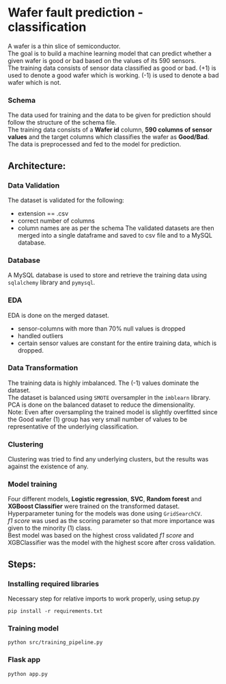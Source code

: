 # Wafer fault prediction - classification
A wafer is a thin slice of semiconductor.  
The goal is to build a machine learning model that can predict whether a given wafer is good or bad based on the values of its 590 sensors.  
The training data consists of sensor data classified as good or bad.
(+1) is used to denote a good wafer which is working.
(-1) is used to denote a bad wafer which is not.

### Schema
The data used for training and the data to be given for prediction should follow the structure of the schema file.  
The training data consists of a __Wafer id__ column, __590 columns of sensor values__ and the target columns which classifies the wafer as __Good/Bad__.  
The data is preprocessed and fed to the model for prediction.

## Architecture:
### Data Validation
The dataset is validated for the following:
- extension == .csv
- correct number of columns
- column names are as per the schema
The validated datasets are then merged into a single dataframe and saved to csv file and to a MySQL database.

### Database
A MySQL database is used to store and retrieve the training data using `sqlalchemy` library and `pymysql`.

### EDA
EDA is done on the merged dataset.  
- sensor-columns with more than 70% null values is dropped
- handled outliers
- certain sensor values are constant for the entire training data, which is dropped.

### Data Transformation
The training data is highly imbalanced. The (-1) values dominate the dataset.  
The dataset is balanced using `SMOTE` oversampler in the `imblearn` library.  
PCA is done on the balanced dataset to reduce the dimensionality.  
Note: Even after oversampling the trained model is slightly overfitted since the Good wafer (1) group has very small number of values to be representative of the underlying classification.

### Clustering
Clustering was tried to find any underlying clusters, but the results was against the existence of any.

### Model training
Four different models, __Logistic regression__, __SVC__, __Random forest__ and __XGBoost Classifier__ were trained on the transformed dataset.  
Hyperparameter tuning for the models was done using `GridSearchCV`.  
_f1 score_ was used as the scoring parameter so that more importance was given to the minority (1) class.   
Best model was based on the highest cross validated _f1 score_ and XGBClassifier was the model with the highest score after cross validation.  

## Steps:
### Installing required libraries
Necessary step for relative imports to work properly, using setup.py
```
pip install -r requirements.txt
```

### Training model
```
python src/training_pipeline.py
```

### Flask app
```
python app.py